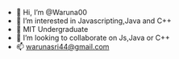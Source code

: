 - 👋 Hi, I’m @Waruna00
- 👀 I’m interested in Javascripting,Java and C++
- 🌱 MIT Undergraduate
- 💞️ I’m looking to collaborate on Js,Java or C++
- 📫 warunasri44@gmail.com


<!---
Waruna00/Waruna00 is a ✨ special ✨ repository because its `README.md` (this file) appears on your GitHub profile.
You can click the Preview link to take a look at your changes.
--->
